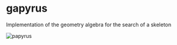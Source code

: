 # gapyrus
Implementation of the geometry algebra for the search of a skeleton

![papyrus](https://vignette.wikia.nocookie.net/undertale/images/8/8f/Bonetrouslee.png/revision/latest/scale-to-width-down/340?cb=20170618171359&path-prefix=fr)
